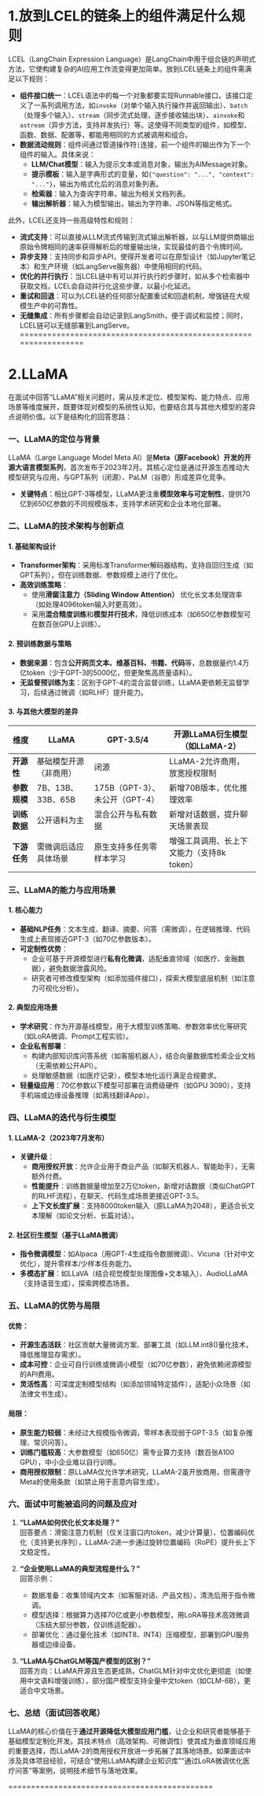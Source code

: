 # 1.放到LCEL的链条上的组件满足什么规则

LCEL（LangChain Expression Language）是LangChain中用于组合链的声明式方法，它使构建复杂的AI应用工作流变得更加简单。放到LCEL链条上的组件需满足以下规则：
- **组件接口统一**：LCEL语法中的每一个对象都要实现Runnable接口，该接口定义了一系列调用方法，如`invoke`（对单个输入执行操作并返回输出）、`batch`（处理多个输入）、`stream`（同步流式处理，逐步接收输出块）、`ainvoke`和`astream`（异步方法，支持并发执行）等。这使得不同类型的组件，如模型、函数、数据、配置等，都能用相同的方式被调用和组合。
- **数据流动规则**：组件间通过管道操作符`|`连接，前一个组件的输出作为下一个组件的输入。具体来说：
    - **LLM/Chat模型**：输入为提示文本或消息对象，输出为AIMessage对象。
    - **提示模板**：输入是字典形式的变量，如`{"question": "...", "context": "..."}`，输出为格式化后的消息对象列表。
    - **检索器**：输入为查询字符串，输出为相关文档列表。
    - **输出解析器**：输入为模型输出，输出为字符串、JSON等指定格式。

此外，LCEL还支持一些高级特性和规则：
- **流式支持**：可以直接从LLM流式传输到流式输出解析器，以与LLM提供商输出原始令牌相同的速率获得解析后的增量输出块，实现最佳的首个令牌时间。
- **异步支持**：支持同步和异步API，使得开发者可以在原型设计（如Jupyter笔记本）和生产环境（如LangServe服务器）中使用相同的代码。
- **优化的并行执行**：当LCEL链中有可以并行执行的步骤时，如从多个检索器中获取文档，LCEL会自动并行化这些步骤，以最小化延迟。
- **重试和回退**：可以为LCEL链的任何部分配置重试和回退机制，增强链在大规模生产中的可靠性。
- **无缝集成**：所有步骤都会自动记录到LangSmith，便于调试和监控；同时，LCEL链可以无缝部署到LangServe。
=================================================================
# 2.LLaMA

在面试中回答“LLaMA”相关问题时，需从技术定位、模型架构、能力特点、应用场景等维度展开，既要体现对模型的系统性认知，也要结合其与其他大模型的差异点说明价值。以下是结构化的回答思路：  


### **一、LLaMA的定位与背景**  
LLaMA（Large Language Model Meta AI）是**Meta（原Facebook）开发的开源大语言模型系列**，首次发布于2023年2月。其核心定位是通过开源生态推动大模型研究与应用，与GPT系列（闭源）、PaLM（谷歌）形成差异化竞争。  
- **关键特点**：相比GPT-3等模型，LLaMA更注重**模型效率与可定制性**，提供70亿到650亿参数的不同规模版本，支持学术研究和企业本地化部署。  


### **二、LLaMA的技术架构与创新点**  
#### 1. **基础架构设计**  
- **Transformer架构**：采用标准Transformer解码器结构，支持自回归生成（如GPT系列），但在训练数据、参数规模上进行了优化。  
- **高效训练策略**：  
  - 使用**滑窗注意力（Sliding Window Attention）** 优化长文本处理效率（如处理4096token输入时更高效）。  
  - 采用**混合精度训练**和**模型并行技术**，降低训练成本（如650亿参数模型可在数百张GPU上训练）。  

#### 2. **预训练数据与策略**  
- **数据来源**：包含**公开网页文本、维基百科、书籍、代码**等，总数据量约1.4万亿token（少于GPT-3的5000亿，但更聚焦高质量语料）。  
- **无监督预训练为主**：区别于GPT-4的混合监督训练，LLaMA更依赖无监督学习，后续通过微调（如RLHF）提升能力。  

#### 3. **与其他大模型的差异**  
| 维度         | LLaMA                          | GPT-3.5/4                    | 开源LLaMA衍生模型（如LLaMA-2）       |  
|--------------|------------------------------|-----------------------------|--------------------------------|  
| **开源性**   | 基础模型开源（非商用）         | 闭源                        | LLaMA-2允许商用，放宽授权限制           |  
| **参数规模** | 7B、13B、33B、65B              | 175B（GPT-3）、未公开（GPT-4） | 新增70B版本，优化推理效率               |  
| **训练数据** | 公开语料为主                   | 混合公开与私有数据            | 新增对话数据，提升聊天场景表现           |  
| **下游任务** | 需微调后适应具体场景           | 原生支持多任务零样本学习        | 增强工具调用、长上下文能力（支持8k token） |  


### **三、LLaMA的能力与应用场景**  
#### 1. **核心能力**  
- **基础NLP任务**：文本生成、翻译、摘要、问答（需微调），在逻辑推理、代码生成上表现接近GPT-3（如70亿参数版本）。  
- **可定制性优势**：  
  - 企业可基于开源模型进行**私有化微调**，适配垂直领域（如医疗、金融数据），避免数据泄露风险。  
  - 研究者可修改模型架构（如添加插件接口），探索大模型底层机制（如注意力可视化分析）。  

#### 2. **典型应用场景**  
- **学术研究**：作为开源基线模型，用于大模型训练策略、参数效率优化等研究（如LoRA微调、Prompt工程实验）。  
- **企业私有部署**：  
  - 构建内部知识库问答系统（如客服机器人），结合向量数据库检索企业文档（无需依赖公开API）。  
  - 处理敏感数据（如医疗记录），模型本地化运行满足合规要求。  
- **轻量级应用**：70亿参数以下模型可部署在消费级硬件（如GPU 3090），支持手机端或边缘设备推理（如离线翻译App）。  


### **四、LLaMA的迭代与衍生模型**  
#### 1. **LLaMA-2（2023年7月发布）**  
- **关键升级**：  
  - **商用授权开放**：允许企业用于商业产品（如聊天机器人、智能助手），无需额外付费。  
  - **性能提升**：训练数据量增加至2万亿token，新增对话数据（类似ChatGPT的RLHF流程），在聊天、代码生成场景更接近GPT-3.5。  
  - **上下文长度扩展**：支持8000token输入（原LLaMA为2048），更适合长文本理解（如论文分析、长篇对话）。  

#### 2. **社区衍生模型（基于LLaMA微调）**  
- **指令微调模型**：如Alpaca（用GPT-4生成指令数据微调）、Vicuna（针对中文优化），提升零样本/少样本任务能力。  
- **多模态扩展**：如LLaVA（结合视觉模型处理图像+文本输入）、AudioLLaMA（支持语音生成），探索跨模态场景。  


### **五、LLaMA的优势与局限**  
#### 优势：  
- **开源生态活跃**：社区贡献大量微调方案、部署工具（如LLM.int8()量化技术，降低推理显存需求）。  
- **成本可控**：企业可自行训练或微调小模型（如70亿参数），避免依赖闭源模型的API费用。  
- **灵活性高**：可深度定制模型结构（如添加领域特定插件），适配小众场景（如法律文书生成）。  

#### 局限：  
- **原生能力较弱**：未经过大规模指令微调，零样本表现弱于GPT-3.5（如复杂推理、常识问答）。  
- **训练门槛较高**：大参数模型（如650亿）需专业算力支持（数百张A100 GPU），中小企业难以自行训练。  
- **商用授权限制**：原LLaMA仅允许学术研究，LLaMA-2虽开放商用，但需遵守Meta的使用条款（如禁止用于恶意内容生成）。  


### **六、面试中可能被追问的问题及应对**  
1. **“LLaMA如何优化长文本处理？”**  
   回答要点：滑窗注意力机制（仅关注窗口内token，减少计算量）、位置编码优化（支持更长序列），LLaMA-2进一步通过旋转位置编码（RoPE）提升长上下文稳定性。  

2. **“企业使用LLaMA的典型流程是什么？”**  
   回答示例：  
   - 数据准备：收集领域内文本（如客服对话、产品文档），清洗后用于指令微调。  
   - 模型选择：根据算力选择70亿或更小参数模型，用LoRA等技术高效微调（冻结大部分参数，仅训练适配器）。  
   - 部署优化：通过量化技术（如INT8、INT4）压缩模型，部署到GPU服务器或边缘设备。  

3. **“LLaMA与ChatGLM等国产模型的区别？”**  
   回答方向：LLaMA开源且生态更成熟，ChatGLM针对中文优化更彻底（如使用中文语料增强训练），部分国产模型支持全量中文token（如CLM-6B），更适合中文场景。  


### **七、总结（面试回答收尾）**  
LLaMA的核心价值在于**通过开源降低大模型应用门槛**，让企业和研究者能够基于基础模型定制化开发。其技术特点（高效架构、可微调性）使其成为垂直领域应用的重要选择，而LLaMA-2的商用授权开放进一步拓展了其落地场景。如果面试中涉及具体项目经验，可结合“使用LLaMA构建企业知识库”“通过LoRA微调优化医疗问答”等案例，说明技术细节与落地效果。

=============================================
